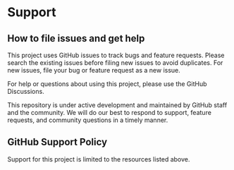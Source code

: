 
# Support 

## How to file issues and get help

This project uses GitHub issues to track bugs and feature requests.
Please search the existing issues before filing new issues to avoid duplicates.
For new issues, file your bug or feature request as a new issue.

For help or questions about using this project, please use the GitHub Discussions. 


This repository is under active development and maintained by GitHub staff and the community.
We will do our best to respond to support, feature requests, and community questions in a timely manner.


## GitHub Support Policy

Support for this project is limited to the resources listed above.
